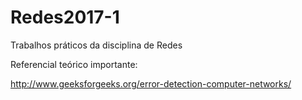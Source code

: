 # Redes2017-1
Trabalhos práticos da disciplina de Redes

Referencial teórico importante:

http://www.geeksforgeeks.org/error-detection-computer-networks/
